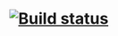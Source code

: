 # [![Build status](https://ci.appveyor.com/api/projects/status/vkcjqke7xt8aa37s/branch/master?svg=true)](https://ci.appveyor.com/project/VictoriaTatarinova/bdd/branch/master)
